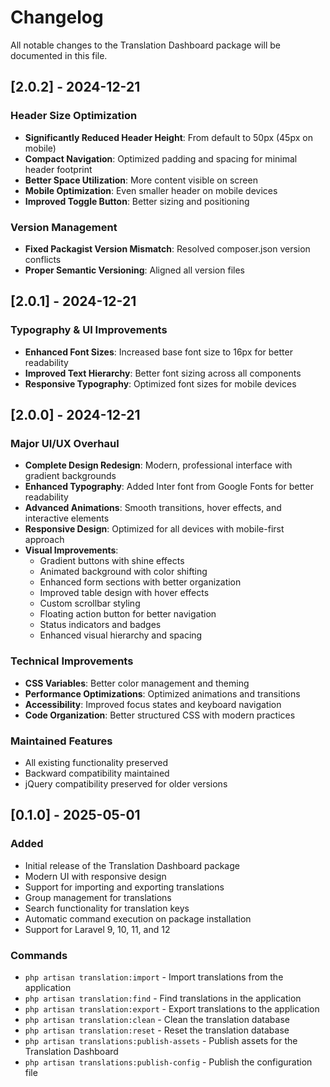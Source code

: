 # Changelog

All notable changes to the Translation Dashboard package will be documented in this file.

## [2.0.2] - 2024-12-21

### Header Size Optimization
- **Significantly Reduced Header Height**: From default to 50px (45px on mobile)
- **Compact Navigation**: Optimized padding and spacing for minimal header footprint
- **Better Space Utilization**: More content visible on screen
- **Mobile Optimization**: Even smaller header on mobile devices
- **Improved Toggle Button**: Better sizing and positioning

### Version Management
- **Fixed Packagist Version Mismatch**: Resolved composer.json version conflicts
- **Proper Semantic Versioning**: Aligned all version files

## [2.0.1] - 2024-12-21

### Typography & UI Improvements
- **Enhanced Font Sizes**: Increased base font size to 16px for better readability
- **Improved Text Hierarchy**: Better font sizing across all components
- **Responsive Typography**: Optimized font sizes for mobile devices

## [2.0.0] - 2024-12-21

### Major UI/UX Overhaul
- **Complete Design Redesign**: Modern, professional interface with gradient backgrounds
- **Enhanced Typography**: Added Inter font from Google Fonts for better readability
- **Advanced Animations**: Smooth transitions, hover effects, and interactive elements
- **Responsive Design**: Optimized for all devices with mobile-first approach
- **Visual Improvements**:
  - Gradient buttons with shine effects
  - Animated background with color shifting
  - Enhanced form sections with better organization
  - Improved table design with hover effects
  - Custom scrollbar styling
  - Floating action button for better navigation
  - Status indicators and badges
  - Enhanced visual hierarchy and spacing

### Technical Improvements
- **CSS Variables**: Better color management and theming
- **Performance Optimizations**: Optimized animations and transitions
- **Accessibility**: Improved focus states and keyboard navigation
- **Code Organization**: Better structured CSS with modern practices

### Maintained Features
- All existing functionality preserved
- Backward compatibility maintained
- jQuery compatibility preserved for older versions

## [0.1.0] - 2025-05-01

### Added
- Initial release of the Translation Dashboard package
- Modern UI with responsive design
- Support for importing and exporting translations
- Group management for translations
- Search functionality for translation keys
- Automatic command execution on package installation
- Support for Laravel 9, 10, 11, and 12

### Commands
- `php artisan translation:import` - Import translations from the application
- `php artisan translation:find` - Find translations in the application
- `php artisan translation:export` - Export translations to the application
- `php artisan translation:clean` - Clean the translation database
- `php artisan translation:reset` - Reset the translation database
- `php artisan translations:publish-assets` - Publish assets for the Translation Dashboard
- `php artisan translations:publish-config` - Publish the configuration file
